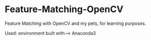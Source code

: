 # Feature-Matching-OpenCV

Feature Matching with OpenCV and my pets, for learning purposes.


Used: environment built with--> Anaconda3
